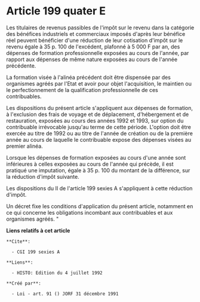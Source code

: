 # Article 199 quater E

Les titulaires de revenus passibles de l'impôt sur le revenu dans la catégorie des bénéfices industriels et commerciaux
imposés d'après leur bénéfice réel peuvent bénéficier d'une réduction de leur cotisation d'impôt sur le revenu égale à 35 p.
100 de l'excédent, plafonné à 5 000 F par an, des dépenses de formation professionnelle exposées au cours de l'année, par
rapport aux dépenses de même nature exposées au cours de l'année précédente.

La formation visée à l'alinéa précédent doit être dispensée par des organismes agréés par l'Etat et avoir pour objet
l'acquisition, le maintien ou le perfectionnement de la qualification professionnelle de ces contribuables.

Les dispositions du présent article s'appliquent aux dépenses de formation, à l'exclusion des frais de voyage et de
déplacement, d'hébergement et de restauration, exposées au cours des années 1992 et 1993, sur option du contribuable
irrévocable jusqu'au terme de cette période. L'option doit être exercée au titre de 1992 ou au titre de l'année de création
ou de la première année au cours de laquelle le contribuable expose des dépenses visées au premier alinéa.

Lorsque les dépenses de formation exposées au cours d'une année sont inférieures à celles exposées au cours de l'année qui
précède, il est pratiqué une imputation, égale à 35 p. 100 du montant de la différence, sur la réduction d'impôt suivante.

Les dispositions du II de l'article 199 sexies A s'appliquent à cette réduction d'impôt.

Un décret fixe les conditions d'application du présent article, notamment en ce qui concerne les obligations incombant aux
contribuables et aux organismes agréés. "

**Liens relatifs à cet article**

	**Cite**:

	  - CGI 199 sexies A

	**Liens**:

	  - HISTO: Edition du 4 juillet 1992

	**Créé par**:

	  - Loi - art. 91 () JORF 31 décembre 1991
